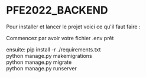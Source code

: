 # PFE2022_BACKEND

Pour installer et lancer le projet voici ce qu'il faut faire :

Commencez par avoir votre fichier .env prêt

ensuite:
pip install -r ./requirements.txt  
python manage.py makemigrations  
python manage.py migrate  
python manage.py runserver  
